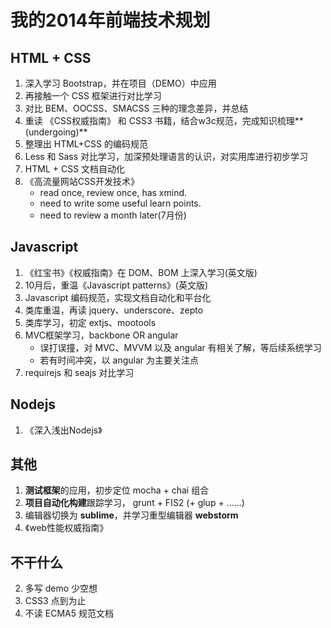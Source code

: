 # 我的2014年前端技术规划

## HTML + CSS

 1. 深入学习 Bootstrap，并在项目（DEMO）中应用
 2. 再接触一个 CSS 框架进行对比学习
 3. 对比 BEM、OOCSS、SMACSS 三种的理念差异，并总结
 4. 重读 《CSS权威指南》 和 CSS3 书籍，结合w3c规范，完成知识梳理**(undergoing)**
 5. 整理出 HTML+CSS 的编码规范
 6. Less 和 Sass 对比学习，加深预处理语言的认识，对实用库进行初步学习
 7. HTML + CSS 文档自动化
 8. 《高流量网站CSS开发技术》
    * read once, review once, has xmind.
    * need to write some useful learn points.
    * need to review a month later(7月份)

## Javascript

 1. 《红宝书》《权威指南》在 DOM、BOM 上深入学习(英文版)
 2. 10月后，重温《Javascript patterns》(英文版)
 3. Javascript 编码规范，实现文档自动化和平台化
 4. 类库重温，再读 jquery、underscore、zepto
 5. 类库学习，初定 extjs、mootools
 6. MVC框架学习，backbone OR angular
    * 误打误撞，对 MVC、MVVM 以及 angular 有相关了解，等后续系统学习
    * 若有时间冲突，以 angular 为主要关注点
 7. requirejs 和 seajs 对比学习

## Nodejs

 1. 《深入浅出Nodejs》

## 其他

 1. **测试框架**的应用，初步定位 mocha + chai 组合
 2. **项目自动化构建**跟踪学习， grunt + FIS2 (+ glup + ......)
 3. 编辑器切换为 **sublime**，并学习重型编辑器 **webstorm**
 4. 《web性能权威指南》

## 不干什么

 2. 多写 demo 少空想
 3. CSS3 点到为止
 4. 不读 ECMA5 规范文档
